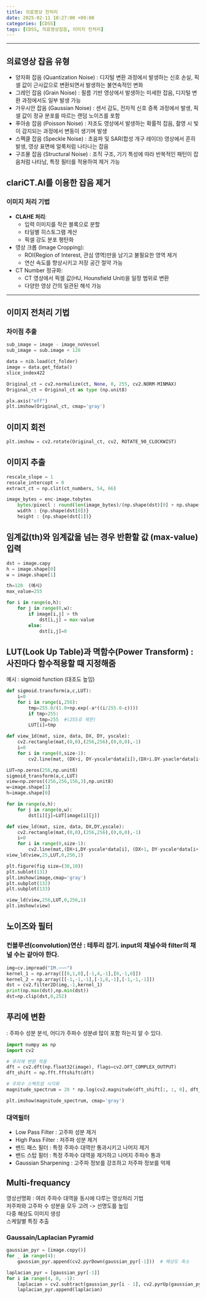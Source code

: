 ```yaml
---
title: 의료영상 전처리
date: 2025-02-11 10:27:00 +09:00
categories: [CDSS]
tags: [CDSS, 의료영상잡음, 이미지 전처리]
---
```


---

## 의료영상 잡음 유형
- 양자화 잡음 (Quantization Noise) : 디지털 변환 과정에서 발생하는 신호 손실, 
픽셀 값이 근사값으로 변환되면서 발생하는 불연속적인 변화
- 그레인 잡음 (Grain Noise) : 필름 기반 영상에서 발생하는 미세한 잡음, 
디지털 변환 과정에서도 일부 발생 가능
- 가우시안 잡음 (Gaussian Noise) : 센서 감도, 전자적 신호 증폭 과정에서 발생, 
픽셀 값이 정규 분포를 따르는 랜덤 노이즈를 포함
- 푸아송 잡음 (Poisson Noise) : 저조도 영상에서 발생하는 확률적 잡음, 
촬영 시 빛이 감지되는 과정에서 변동이 생기며 발생
- 스펙클 잡음 (Speckle Noise) : 초음파 및 SAR(합성 개구 레이더) 영상에서 흔히 발생, 
영상 표면에 얼룩처럼 나타나는 잡음
- 구조물 잡음 (Structural Noise) : 조직 구조, 기기 특성에 따라 반복적인 패턴이 잡음처럼 나타남, 
특정 필터를 적용하여 제거 가능

## clariCT.AI를 이용한 잡음 제거
### 이미지 처리 기법
- **CLAHE 처리**: 
  - 입력 이미지를 작은 블록으로 분할
  - 타일별 히스토그램 계산
  - 픽셀 강도 분포 평탄화
- 영상 크롭 (Image Cropping):
  -  ROI(Region of Interest, 관심 영역)만을 남기고 불필요한 영역 제거
  - 연산 속도를 향상시키고 저장 공간 절약 가능
- CT Number 정규화:
  - CT 영상에서 픽셀 값(HU, Hounsfield Unit)을 일정 범위로 변환
  - 다양한 영상 간의 일관된 해석 가능

---

## 이미지 전처리 기법

### 차이점 추출
```python
sub_image = image - image_noVessel
sub_image = sub.image + 128

data = nib.load(ct_folder)
image = data.get_fdata()
slice_index422

Original_ct = cv2.normalize(ct, None, 0, 255, cv2.NORM-MINMAX)
Original_ct = Original_ct as type (np.unit8)

plx.axis("off")
plt.imshow(Original_ct, cmap='gray')
```


## 이미지 회전
```python
plt.imshow = cv2.rotate(Original_ct, cv2, ROTATE_90_CLOCKWIST)
```

## 이미지 추출
```python
rescale_slope = 1
rescale_intercopt = 0
extract_ct = np.clit(ct_numbers, 54, 66)

image_bytes = enc-image.tobytes
    bytes/pixecl : round(len(image_bytes)/(np.shape(dst)[0] + np.shape(dst)[1]))2}
    width : {np.shape(dst[0])}
    height : {np.shape(dst[1])}
```

## 임계값(th)와 임계값을 넘는 경우 반환할 값 (max-value) 입력
```python
dst = image.capy
h = image.shape[0]
w = image.shape[1]

th=120  (예시)
max_value=255

for i in range(o,h):
    for j in range(0,w):
        if image[i,j] > th
            dst[i,j] = max-value
        else:
            dst[i,j]=0

```

## LUT(Look Up Table)과 멱함수(Power Transform) : 사진마다 함수적용할 때 지정해줌

예시 : sigmoid function (대조도 높임)

```python
def sigmoid.transform(a,c,LUT):
    i=0
    for i in range(i,256):
        tmp=255.0/(1.0+np.exp(-a*((i/255.0-c))))
        if tmp>255:
            tmp=255  #(255로 제한)
        LUT[i]=tmp

def view_1d(mat, size, data, DX, DY, yscale):
    cv2.rectangle(mat,(0,0),(256,256),(0,0,0),-1)
    i=0
    for i in range(0,size-1):
        cv2.line(mat, (DX+i, DY-yscale*data[i]),(DX+i.DY-ysacle*data[i+1]),(0,125,0),2)

LUT=np.zeros(256,np.unit8)
sigmoid_transform(a,c,LUT)
view=np.zeros((256,256,156,3),np.unit8)
w=image.shape[1]
h=image.shape[0]

for in range(o,h):
    for j in range(o,w):
        dst[i][j]=LUT[image[i][j]]

def view_ld(mat, size, data, DX,DY,yscale):
    cv2.rectangle(mat,(0,0),(256,256),(0,0,0),-1)
    i=0
    for i in range(0,size-1):
        cv2.line(mat,(DX+i,DY-yscale*data[i], (DX+1, DY-yscale*data[i+[]],(0,125,0),2)))
view_ld(view,25,LUT,0,256,1)

plt.figure(fig size=(30,10))
plt.sublot(131)
plt.imshow(image,cmap='gray')
plt.subplot(132)
plt.subplot(133)

view_ld(view,256,LUT,0,256,1)
plt.imshow(view)
```

## 노이즈와 필터
### 컨블루션(convolution)연산 : 테투리 잡기. input의 채널수와 filter의 채널 수는 같아야 한다.
```python
img=cv.impread("IM.~~~")
kernel_1 = np.array([[0,1,0],[-1,4,-1],[0,-1,0]])
kernel_2 = np.array([[-1,-1,-1],[-1,8,-1],[-1,-1,-1]])
dst = cv2.filter2D(img,-1,kernel_1)
print(np.max(dst),np.min(dst))
dst=np.clip(dst,0,252)
```

## 푸리에 변환 
: 주파수 성분 분석, 어디가 주파수 성분dl 많이 포함 하는지 알 수 있다.
```python
import numpy as np
import cv2

# 푸리에 변환 적용
dft = cv2.dft(np.float32(image), flags=cv2.DFT_COMPLEX_OUTPUT)
dft_shift = np.fft.fftshift(dft)

# 주파수 스펙트럼 시각화
magnitude_spectrum = 20 * np.log(cv2.magnitude(dft_shift[:, :, 0], dft_shift[:, :, 1]))

plt.imshow(magnitude_spectrum, cmap='gray')
```

### 대역필터
- Low Pass Filter : 고주파 성분 제거
- High Pass Filter : 저주파 성분 제거
- 밴드 패스 필터 : 특정 주파수 대역만 통과시키고 나머지 제거
- 밴드 스탑 필터 : 특정 주파수 대역을 제거하고 나머지 주파수 통과
- Gaussian Sharpening : 고주파 정보를 강조하고 저주파 정보를 억제

## Multi-frequancy
영상선명화 : 여러 주파수 대역을 동시에 다루는 영상처리 기법   
저주파와 고주파 수 성분을 모두 고려 -> 선명도를 높임   
다중 해상도 이미지 생성   
스케일별 특징 추출   

### Gaussain/Laplacian Pyramid
```python
gaussian_pyr = [image.copy()]
for _ in range(4):
    gaussian_pyr.append(cv2.pyrDown(gaussian_pyr[-1]))  # 해상도 축소

laplacian_pyr = [gaussian_pyr[-1]]
for i in range(4, 0, -1):
    laplacian = cv2.subtract(gaussian_pyr[i - 1], cv2.pyrUp(gaussian_pyr[i]))
    laplacian_pyr.append(laplacian)

```